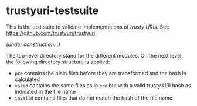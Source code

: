 trustyuri-testsuite
===================

This is the test suite to validate implementations of _trusty URIs_.
See https://github.com/trustyuri/trustyuri.

_(under construction...)_

The top-level directory stand for the different modules. On the next level,
the following directory structure is applied:

- `pre` contains the plain files before they are transformed and the hash
  is calculated
- `valid` contains the same files as in `pre` but with a valid trusty URI
  hash as indicated in the file name
- `invalid` contains files that do not match the hash of the file name


